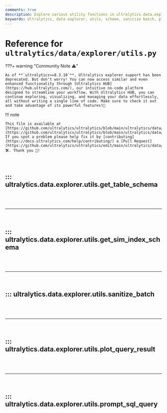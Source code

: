 ```yaml
---
comments: true
description: Explore various utility functions in ultralytics.data.explorer.utils including schema definitions, batch sanitization, and query results plotting.
keywords: Ultralytics, data explorer, utils, schema, sanitize batch, plot query results, SQL query, machine learning
---
```


# Reference for `ultralytics/data/explorer/utils.py`

???+ warning "Community Note ⚠️"

    As of **`ultralytics>=8.3.10`**, Ultralytics explorer support has been deprecated. But don't worry! You can now access similar and even enhanced functionality through [Ultralytics HUB](https://hub.ultralytics.com/), our intuitive no-code platform designed to streamline your workflow. With Ultralytics HUB, you can continue exploring, visualizing, and managing your data effortlessly, all without writing a single line of code. Make sure to check it out and take advantage of its powerful features!🚀

!!! note

    This file is available at [https://github.com/ultralytics/ultralytics/blob/main/ultralytics/data/explorer/utils.py](https://github.com/ultralytics/ultralytics/blob/main/ultralytics/data/explorer/utils.py). If you spot a problem please help fix it by [contributing](https://docs.ultralytics.com/help/contributing/) a [Pull Request](https://github.com/ultralytics/ultralytics/edit/main/ultralytics/data/explorer/utils.py) 🛠️. Thank you 🙏!

<br>

## ::: ultralytics.data.explorer.utils.get_table_schema

<br><br><hr><br>

## ::: ultralytics.data.explorer.utils.get_sim_index_schema

<br><br><hr><br>

## ::: ultralytics.data.explorer.utils.sanitize_batch

<br><br><hr><br>

## ::: ultralytics.data.explorer.utils.plot_query_result

<br><br><hr><br>

## ::: ultralytics.data.explorer.utils.prompt_sql_query

<br><br>
